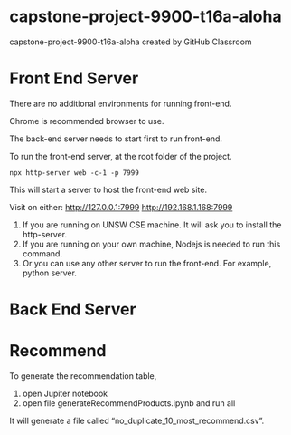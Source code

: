 # capstone-project-9900-t16a-aloha
capstone-project-9900-t16a-aloha created by GitHub Classroom


# Front End Server

There are no additional environments for running front-end. 

Chrome is recommended browser to use.

The back-end server needs to start first to run front-end.

To run the front-end server, at the root folder of the project.

`npx http-server web -c-1 -p 7999`

This will start a server to host the front-end web site. 

Visit on either:
  http://127.0.0.1:7999
  http://192.168.1.168:7999
  
 
1. If you are running on UNSW CSE machine. It will ask you to install the http-server. 
2. If you are running on your own machine, Nodejs is needed to run this command.
3. Or you can use any other server to run the front-end. For example, python server.


# Back End Server


# Recommend 
To generate the recommendation table, 
1. open Jupiter notebook
2. open file generateRecommendProducts.ipynb and run all


It will generate a file called “no_duplicate_10_most_recommend.csv”.
